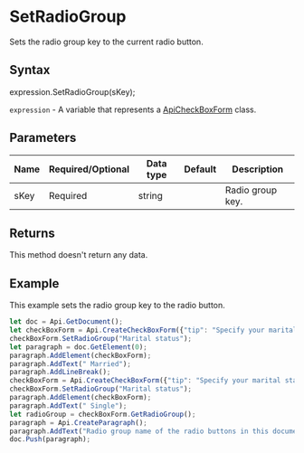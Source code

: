 # SetRadioGroup

Sets the radio group key to the current radio button.

## Syntax

expression.SetRadioGroup(sKey);

`expression` - A variable that represents a [ApiCheckBoxForm](../ApiCheckBoxForm.md) class.

## Parameters

| **Name** | **Required/Optional** | **Data type** | **Default** | **Description** |
| ------------- | ------------- | ------------- | ------------- | ------------- |
| sKey | Required | string |  | Radio group key. |

## Returns

This method doesn't return any data.

## Example

This example sets the radio group key to the radio button.

```javascript
let doc = Api.GetDocument();
let checkBoxForm = Api.CreateCheckBoxForm({"tip": "Specify your marital status", "required": true, "placeholder": "Marital status", "radio": true});
checkBoxForm.SetRadioGroup("Marital status");
let paragraph = doc.GetElement(0);
paragraph.AddElement(checkBoxForm);
paragraph.AddText(" Married");
paragraph.AddLineBreak();
checkBoxForm = Api.CreateCheckBoxForm({"tip": "Specify your marital status", "required": true, "placeholder": "Marital status", "radio": true});
checkBoxForm.SetRadioGroup("Marital status");
paragraph.AddElement(checkBoxForm);
paragraph.AddText(" Single");
let radioGroup = checkBoxForm.GetRadioGroup();
paragraph = Api.CreateParagraph();
paragraph.AddText("Radio group name of the radio buttons in this document: " + radioGroup);
doc.Push(paragraph);
```
